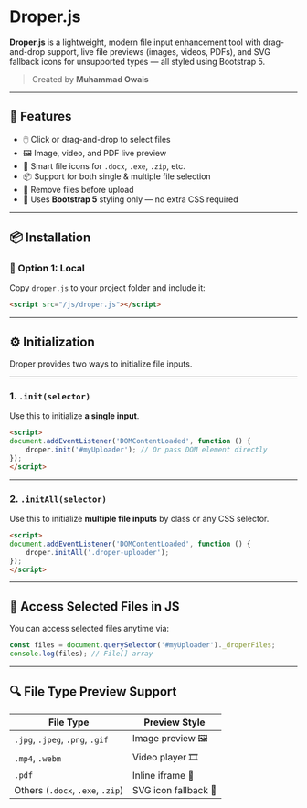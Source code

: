 
# Droper.js

**Droper.js** is a lightweight, modern file input enhancement tool with drag-and-drop support, live file previews (images, videos, PDFs), and SVG fallback icons for unsupported types — all styled using Bootstrap 5.

> Created by **Muhammad Owais**

---

## 🚀 Features

- 🖱️ Click or drag-and-drop to select files
- 🖼️ Image, video, and PDF live preview
- 🧾 Smart file icons for `.docx`, `.exe`, `.zip`, etc.
- 📦 Support for both single & multiple file selection
- 🧹 Remove files before upload
- 🎨 Uses **Bootstrap 5** styling only — no extra CSS required

---

## 📦 Installation

### 📁 Option 1: Local

Copy `droper.js` to your project folder and include it:

```html
<script src="/js/droper.js"></script>
```

---

## ⚙️ Initialization

Droper provides two ways to initialize file inputs.

---

### 1. `.init(selector)`

Use this to initialize **a single input**.

```html
<script>
document.addEventListener('DOMContentLoaded', function () {
    droper.init('#myUploader'); // Or pass DOM element directly
});
</script>
```

---

### 2. `.initAll(selector)`

Use this to initialize **multiple file inputs** by class or any CSS selector.

```html
<script>
document.addEventListener('DOMContentLoaded', function () {
    droper.initAll('.droper-uploader');
});
</script>
```

---

## 📁 Access Selected Files in JS

You can access selected files anytime via:

```js
const files = document.querySelector('#myUploader')._droperFiles;
console.log(files); // File[] array
```

---

## 🔍 File Type Preview Support

| File Type       | Preview Style            |
|------------------|--------------------------|
| `.jpg`, `.jpeg`, `.png`, `.gif` | Image preview 🖼️   |
| `.mp4`, `.webm`  | Video player 🎞️       |
| `.pdf`           | Inline iframe 📄        |
| Others (`.docx`, `.exe`, `.zip`) | SVG icon fallback 📁 |
